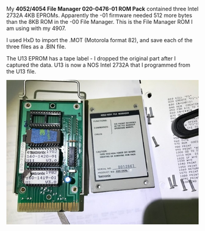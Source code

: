 My **4052/4054 File Manager 020-0476-01 ROM Pack** contained three Intel 2732A 4KB EPROMs. 
Apparently the -01 firmware needed 512 more bytes than the 8KB ROM in the -00 File Manager.
This is the File Manager ROM I am using with my 4907.

I used HxD to import the .MOT (Motorola format 82), and save each of the three files as a .BIN file.  

The U13 EPROM has a tape label - I dropped the original part after I captured the data.  U13 is now a NOS Intel 2732A that I programmed from the U13 file.

![Label and PCB front](./4052%20File%20Manager%20dash%2001%20ROM%20Pack.jpg)
